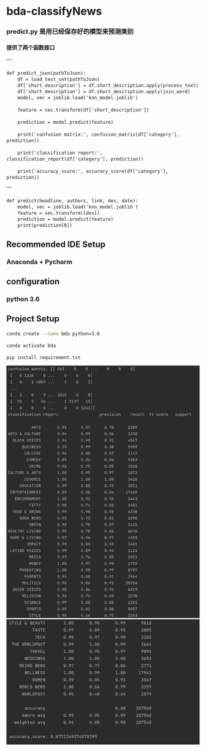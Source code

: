 # bda-classifyNews

### predict.py 是用已经保存好的模型来预测类别

#### 提供了两个函数接口
''' 
    
    def predict_json(pathToJson):
        df = load_test_set(pathToJson)
        df['short_description'] = df.short_description.apply(process_text)
        df['short_description'] = df.short_description.apply(join_word)
        model, vec = joblib.load('knn_model.joblib')
    
        feature = vec.transform(df['short_description'])
    
        prediction = model.predict(feature)
    
        print('confusion matrix:', confusion_matrix(df['category'], prediction))
    
        print('classification report:', classification_report(df['category'], prediction))
    
        print('accuracy_score:', accuracy_score(df['category'], prediction))
'''

    def predict(headline, authors, link, des, date):
        model, vec = joblib.load('knn_model.joblib')
        feature = vec.transform([des])
        prediction = model.predict(feature)
        print(prediction[0])

## Recommended IDE Setup

### Anaconda + Pycharm


## configuration

### python 3.6 


## Project Setup

```sh
conda create --name bda python=3.6
```

```sh
conda activate bda
```

```sh
pip install requirement.txt
```
![](5.png)
![](6.png)
